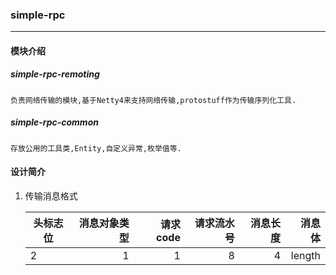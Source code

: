 ### simple-rpc
---
#### 模块介绍
##### simple-rpc-remoting
    负责网络传输的模块,基于Netty4来支持网络传输,protostuff作为传输序列化工具.

##### simple-rpc-common
    存放公用的工具类,Entity,自定义异常,枚举值等.

#### 设计简介
1. 传输消息格式
    
    | 头标志位 | 消息对象类型 | 请求code | 请求流水号 | 消息长度 | 消息体 |
    | --- | ---:| ---:| ---: | ---: | ---: |
    |  2 | 1 | 1 | 8 | 4 | length | 